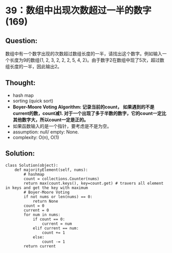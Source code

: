 # 39：数组中出现次数超过一半的数字 \(169\)

## Question:

数组中有一个数字出现的次数超过数组长度的一半，请找出这个数字。例如输入一个长度为9的数组{1, 2, 3, 2, 2, 2, 5, 4, 2}。由于数字2在数组中现了5次，超过数组长度的一半，因此输出2。

## Thought:

* hash map
* sorting \(quick sort\)
* **Boyer-Moore Voting Algorithm: 记录当前的count， 如果遇到的不是current的数，count减1. 对于一个出现了多于半数的数字，它的count一定比其他数字大，所以count一定是正的。**
* 如果函数输入的是一个指针，要考虑是不是为空。
* assumption: null/ empty: None.
* complexity: O\(n\), O\(1\)

## Solution:

```text
class Solution(object):
    def majorityElement(self, nums):
        # hashmap
        count = collections.Counter(nums)
        return max(count.keys(), key=count.get) # travers all element in keys and get the key with maximum
        # Boyer-Moore Voting 
        if not nums or len(nums) == 0:
            return None
        count = 0
        current = 0
        for num in nums:
            if count == 0:
                current = num
            elif current == num:
                count += 1
            else:
                count -= 1
        return current
```

